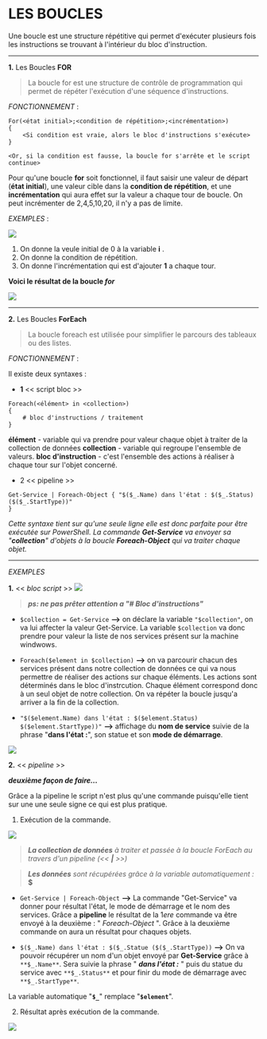 # LES BOUCLES

Une boucle est une structure répétitive qui permet d'exécuter plusieurs fois les instructions se trouvant à l'intérieur du bloc d'instruction.

---

**1.** Les Boucles **FOR**  

>La boucle for est une structure de contrôle de programmation qui permet de répéter l'exécution d'une séquence d'instructions.


*FONCTIONNEMENT* : 
```
For(<état initial>;<condition de répétition>;<incrémentation>)
{
    <Si condition est vraie, alors le bloc d'instructions s'exécute>
}

<Or, si la condition est fausse, la boucle for s'arrête et le script continue>
```

Pour qu'une boucle **for** soit fonctionnel, il faut saisir une valeur de départ (**état initial**), une valeur cible dans la **condition de répétition**, et une **incrémentation** qui aura effet sur la valeur a chaque tour de boucle. On peut incrémenter de 2,4,5,10,20, il n'y a pas de limite.

*EXEMPLES*  :


![](Images/forboucle.PNG)

1. On donne la veule initial de 0 à la variable **i** .
2. On donne la condition de répétition.
3. On donne l'incrémentation qui est d'ajouter **1** a chaque tour.


**Voici le résultat de la boucle *for***

![](Images/forboucle1.PNG)

---

**2.** Les Boucles **ForEach**

> La boucle foreach est utilisée pour simplifier le parcours des tableaux ou des listes.

*FONCTIONNEMENT* : 

Il existe deux syntaxes :

- **1** << script bloc >>
```
Foreach(<élément> in <collection>)
{ 
    # bloc d'instructions / traitement
}
```

**élément** - variable qui va prendre pour valeur chaque objet à traiter de la collection de données
**collection** - variable qui regroupe l'ensemble de valeurs.
**bloc d'instruction** - c'est l'ensemble des actions à réaliser à chaque tour sur l'objet concerné.


- 2 << pipeline >>

```
Get-Service | Foreach-Object { "$($_.Name) dans l'état : $($_.Status) ($($_.StartType))" 
}

```
*Cette syntaxe tient sur qu'une seule ligne elle est donc parfaite pour être exécutée sur PowerShell. La commande **Get-Service** va envoyer sa "**collection**" d'objets à la boucle **Foreach-Object** qui va traiter chaque objet.*

---
*EXEMPLES*

**1.** << *bloc script* >>
![](Images/foreach1.0.PNG)

>***ps: ne pas prêter attention a "# Bloc d'instructions"***

* `$collection = Get-Service` **-->** on déclare la variable `"$collection"`, on va lui affecter la valeur Get-Service. La variable `$collection` va donc prendre pour valeur la liste de nos services présent sur la machine windwows.

* `Foreach($element in $collection)` **-->** on va parcourir chacun des services présent dans notre collection de données ce qui va nous permettre de réaliser des actions sur chaque éléments. Les actions sont déterminés dans le bloc d'instrcution. Chaque élément correspond donc à un seul objet de notre collection. On va répéter la boucle jusqu'a arriver a la fin de la collection.

* `"$($element.Name) dans l'état : $($element.Status)` `$($element.StartType))"` **-->** affichage du **nom de service** suivie de la phrase "**dans l'état :**", son statue et son **mode de démarrage**.
  
![](Images/foreach1.1.PNG)



**2.** << *pipeline* >>

***deuxième façon de faire...***

Grâce a la pipeline le script n'est plus qu'une commande puisqu'elle tient sur une une seule signe ce qui est plus pratique.


1. Exécution de la commande.
   
![](Images/foreach2.0.PNG)

> ***La collection de données*** *à traiter et passée à la boucle ForEach au travers d'un pipeline (<< **|** >>)*

>***Les données*** *sont récupérées grâce à la variable automatiquement :* **$**

* `Get-Service | Foreach-Object` **-->** La commande "Get-Service" va donner pour résultat l'état, le mode de démarrage et le nom des services. Grâce a **pipeline** le résultat de la 1*ere* commande va être envoyé à la deuxième : " *Foreach-Object* ". Grâce à la deuxième commande on aura un résultat pour chaques objets. 

* `$($_.Name) dans l'état : $($_.Statue ($($_.StartType))` **-->** On va pouvoir récupérer un nom d'un objet envoyé par **Get-Service** grâce à `**$_.Name**`. Sera suivie la phrase " ***dans l'état :*** " puis du statue du service avec `**$_.Status**` et pour finir du mode de démarrage avec `**$_.StartType**`.

La variable automatique "**`$_`**" remplace "**`$element`**".

2. Résultat après exécution de la commande.

![](Images/foreach2.1.PNG)


